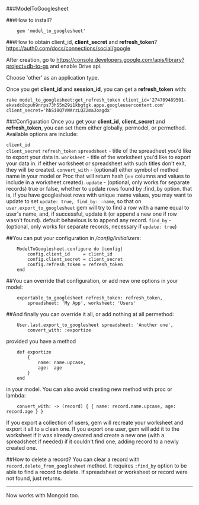 ###ModelToGooglesheet

###How to install?

		gem 'model_to_googlesheet'

###How to obtain client_id, **client_secret** and **refresh_token**?
https://auth0.com/docs/connections/social/google  

After creation, go to https://console.developers.google.com/apis/library?project=db-to-gs and enable Drive api.  

Choose 'other' as an application type.

Once you get **client_id** and **session_id**, you can get a **refresh_token** with:

`rake model_to_googlesheet:get_refresh_token client_id='274709489501-ekvsdc8cpuh9nrps73h55m29i1kbgtgk.apps.googleusercontent.com' client_secret='hbSi0Q7VWArzLQZ2maJoagdx'`

###Configuration
Once you get your **client_id**, **client_secret** and **refresh_token**, you can set them either globally, permodel, or permethod. 
Available options are include:

`client_id`    
`client_secret`
`refresh_token`
`spreadsheet`   - title of the spreadheet you'd like to export your data in.
`worksheet`     - title of the worksheet you'd like to export your data in. if either worksheet or spreadsheet with such titles don't exit, they will be created.
`convert_with`  - (optional) either symbol of method name in your model or Proc that will return hash (== columns and values to include in a worksheet created).
`update`        - (optional, only works for separate records) true or false, whether to update rows found by :find_by option. that is, if you have googlesheet rows with unique :name values, you may want to update to set `update: true, find_by: :name`, so that on `user.export_to_googlesheet` gem will try to find a row with a name equal to user's name, and, if successful, update it (or append a new one if row wasn't found). default behavious is to append any record.
`find_by`       - (optional, only works for separate records, necessary if `update: true`)


##You can put your configuration in */config/initializers*:

		ModelToGooglesheet.configure do |config|
			config.client_id     = client_id
			config.client_secret = client_secret
			config.refresh_token = refresh_token
		end

##You can override that configuration, or add new one options in your model:

		exportable_to_googlesheet refresh_token: refresh_token, 
			spreadsheet: 'My App', worksheet: 'Users'

##And finally you can override it all, or add nothing at all permethod:

		User.last.export_to_googlesheet spreadsheet: 'Another one',
			convert_with: :exportize

provided you have a method 

		def exportize
			{
				name: name.upcase,
				age:  age
			}
		end

in your model. You can also avoid creating new method with proc or lambda:

		convert_with: -> (record) { { name: record.name.upcase, age: record.age } }


If you export a collection of users, gem will recreate your worksheet and export it all to a clean one. If you export one user, gem will add it to the worksheet if it was already created and create a new one (with a spreadsheet if needed) if it couldn't find one, adding record to a newly created one.


##How to delete a record?
You can clear a record with `record.delete_from_googlesheet` method. It requires `:find_by` option to be able to find a record to delete. If spreadsheet or worksheet or record were not found, just returns.

---------
Now works with Mongoid too.


